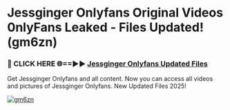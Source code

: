 # Jessginger Onlyfans Original Videos 0nlyFans Leaked - Files Updated! (gm6zn)

<h3>🔴 CLICK HERE 🌐==►► <a href="https://tinyurl.com/ehrbuxhb" rel="nofollow">Jessginger Onlyfans Updated Files</a></h3>

Get Jessginger Onlyfans and all content. Now you can access all videos and pictures of Jessginger Onlyfans. New Updated Files 2025!

[![gm6zn](https://i.imgur.com/lVYEuWS.gif)](https://tinyurl.com/ehrbuxhb)
